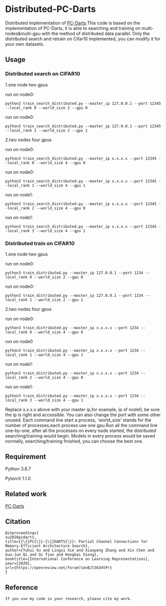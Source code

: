 # Distributed-PC-Darts
Distributed implementation of [PC-Darts](https://github.com/yuhuixu1993/PC-DARTS).This code is based on the implementation of PC-Darts, it is able to searching and training on multi-nodes&amp;multi-gpu with the method of distributed data parallel. Only the distributed search and retrain on Cifar10 implemented, you can modify it for your own datasets.

## Usage
### Distributed search on CIFAR10

1.one node two gpus

run on node0:

    python3 train_search_distributed.py --master_ip 127.0.0.1 --port 12345 --local_rank 0 --world_size 2 --gpu 0

run on node0:

    python3 train_search_distributed.py --master_ip 127.0.0.1 --port 12345 --local_rank 1 --world_size 2 --gpu 1

2.two nodes four gpus

run on node0:

    python3 train_search_distributed.py --master_ip x.x.x.x --port 12345 --local_rank 0 --world_size 4 --gpu 0

run on node0:

    python3 train_search_distributed.py --master_ip x.x.x.x --port 12345 --local_rank 1 --world_size 4 --gpu 1

run on node1:

    python3 train_search_distributed.py --master_ip x.x.x.x --port 12345 --local_rank 2 --world_size 4 --gpu 0

run on node1:

    python3 train_search_distributed.py --master_ip x.x.x.x --port 12345 --local_rank 3 --world_size 4 --gpu 1

### Distributed train on CIFAR10

1.one node two gpus

run on node0:

    python3 train_distributed.py --master_ip 127.0.0.1 --port 1234 --local_rank 0 --world_size 2 --gpu 0

run on node0:

    python3 train_distributed.py --master_ip 127.0.0.1 --port 1234 --local_rank 1 --world_size 2 --gpu 1

2.two nodes four gpus

run on node0:

    python3 train_distributed.py --master_ip x.x.x.x --port 1234 --local_rank 0 --world_size 4 --gpu 0

run on node0

    python3 train_distributed.py --master_ip x.x.x.x --port 1234 --local_rank 1 --world_size 4 --gpu 1

run on node1:

    python3 train_distributed.py --master_ip x.x.x.x --port 1234 --local_rank 2 --world_size 4 --gpu 0

run on node1:
       
    python3 train_distributed.py --master_ip x.x.x.x --port 1234 --local_rank 3 --world_size 4 --gpu 1

Replace x.x.x.x above with your master ip,for example, ip of node0, be sure the ip is right and accessible. You can also change the port with some other unused. Each command line start a process, 'world_size' stands for the number of processes,each process use one gpu.Run all the command line one-by-one, after all the processes on every node started, the distributed searching/training would begin. Models in every process would be saved normally, searching/training finished, you can choose the best one.

## Requirement

Python 3.6.7

Pytorch 1.1.0

## Related work

[PC-Darts](https://github.com/yuhuixu1993/PC-DARTS)
## Citation
    @inproceedings{
    xu2020pcdarts,
    title={{\{}PC{\}}-{\{}DARTS{\}}: Partial Channel Connections for Memory-Efficient Architecture Search},
    author={Yuhui Xu and Lingxi Xie and Xiaopeng Zhang and Xin Chen and Guo-Jun Qi and Qi Tian and Hongkai Xiong},
    booktitle={International Conference on Learning Representations},
    year={2020},
    url={https://openreview.net/forum?id=BJlS634tPr}
    }
## Reference
    If you use my code in your research, please cite my work.

